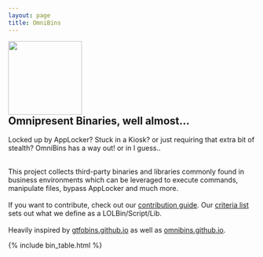 ```yaml
---
layout: page
title: OmniBins
---
```


<script async src="https://www.googletagmanager.com/gtag/js?id="></script>
<script>
  window.dataLayer = window.dataLayer || [];
  function gtag(){dataLayer.push(arguments);}
  gtag('js', new Date());

  gtag('config', 'UA--1');
</script>

<div class="header-box">
<a href="https://github.com/OmniBins/OmniBins/blob/master/README.md"><img src="{{ '/assets/logo.png' | relative_url }}" height="150" style="margin-right: 10px;"></a>
<div>
<h2 style="margin-top: 0">Omnipresent Binaries, well almost...</h2>


Locked up by AppLocker? Stuck in a Kiosk? or just requiring that extra bit of stealth? OmniBins has a way out! or in I guess..
<br><br>

This project collects third-party binaries and libraries commonly found in business environments which can be leveraged to execute commands, manipulate files, bypass AppLocker and much more.
<br>
<br>
If you want to contribute, check out our
<a href="https://github.com/OmniBins/OmniBins/blob/master/CONTRIBUTING.md">contribution guide</a>.
Our <a href="https://github.com/OmniBins/OmniBins#criteria">criteria list</a> sets out what we define as a LOLBin/Script/Lib.
<br>
<br>
Heavily inspired by <a href="https://gtfobins.github.io/">gtfobins.github.io</a> as well as <a href="https://omnibins.github.io/">omnibins.github.io</a>.
</div>
</div>

[functions]: /functions/
{% include bin_table.html %}
